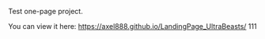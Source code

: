 Test one-page project.

You can view it here: https://axel888.github.io/LandingPage_UltraBeasts/
111